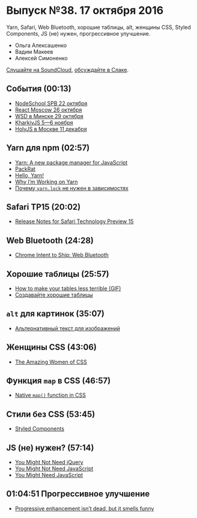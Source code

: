 # Выпуск №38. 17 октября 2016

Yarn, Safari, Web Bluetooth, хорошие таблицы, alt, женщины CSS, Styled Components, JS (не) нужен, прогрессивное улучшение.

- Ольга Алексашенко
- Вадим Макеев
- Алексей Симоненко

[Слушайте на SoundCloud](https://soundcloud.com/web-standards/episode-38), [обсуждайте в Слаке](https://web-standards.slack.com/messages/podcast/).

## События (00:13)

- [NodeSchool SPB 22 октября](https://github.com/nodeschool/spb/issues/35)
- [React Moscow 26 октября](http://www.meetup.com/React-Moscow-Meetup/events/234802115/)
- [WSD в Минске 29 октября](https://wsd.events/2016/10/29/)
- [KharkivJS 5—6 ноября](http://kharkivjs.org/)
- [HolyJS в Москве 11 декабря](http://holyjs.ru/)

## Yarn для npm (02:57)

- [Yarn: A new package manager for JavaScript](https://code.facebook.com/posts/1840075619545360)
- [PackRat](https://github.com/an9eldust/packrat)
- [Hello, Yarn!](http://blog.npmjs.org/post/151660845210/hello-yarn)
- [Why I’m Working on Yarn](http://yehudakatz.com/2016/10/11/im-excited-to-work-on-yarn-the-new-js-package-manager-2/)
- [Почему `yarn.lock` не нужен в зависимостях](https://github.com/yarnpkg/yarn/issues/838#issuecomment-253362537)

## Safari TP15 (20:02)

- [Release Notes for Safari Technology Preview 15](https://webkit.org/blog/6987/release-notes-for-safari-technology-preview-15/)

## Web Bluetooth (24:28)

- [Chrome Intent to Ship: Web Bluetooth](https://groups.google.com/a/chromium.org/d/msg/blink-dev/Ono3RWkejAA/2skvuBhSCQAJ)

## Хорошие таблицы (25:57)

- [How to make your tables less terrible (GIF)](http://i.imgur.com/ZY8dKpA.gif)
- [Создавайте хорошие таблицы](https://habr.ru/p/312422/)

## `alt` для картинок (35:07)

- [Альтернативный текст для изображений](http://prgssr.ru/development/alternativnyj-tekst-dlya-izobrazhenij.html)

## Женщины CSS (43:06)

- [The Amazing Women of CSS](https://rachelandrew.co.uk/archives/2016/10/11/the-amazing-women-of-css/)

## Функция `map` в CSS (46:57)

- [Native `map()` function in CSS](https://github.com/w3c/csswg-drafts/issues/581)

## Стили без CSS (53:45)

- [Styled Components](https://styled-components.com/)

## JS (не) нужен? (57:14)

- [You Might Not Need jQuery](http://youmightnotneedjquery.com/)
- [You Might Not Need JavaScript](http://youmightnotneedjs.com/)
- [You Might Need JavaScript](http://hugogiraudel.com/2016/10/13/you-might-need-javascript/)

## 01:04:51 Прогрессивное улучшение

- [Progressive enhancement isn’t dead, but it smells funny](https://nolanlawson.com/2016/10/13/progressive-enhancement-isnt-dead-but-it-smells-funny/)
